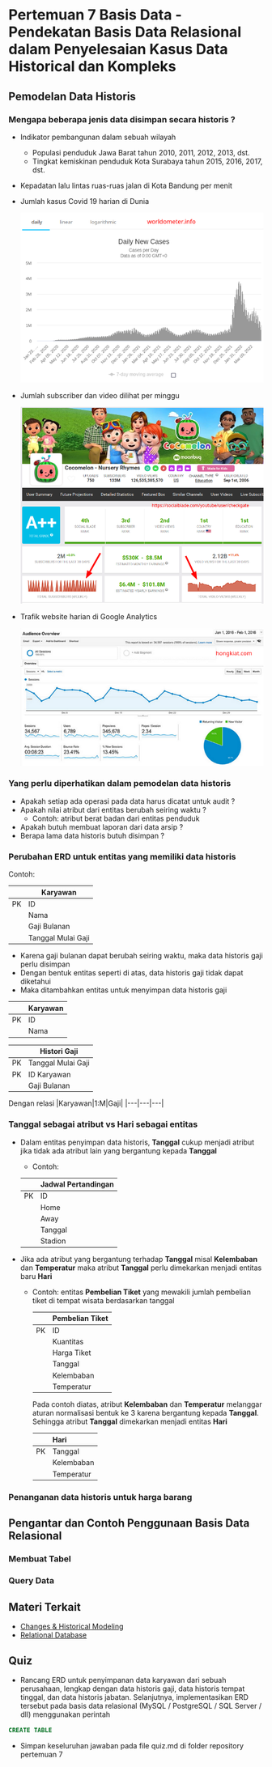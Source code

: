 # Pertemuan 7 Basis Data - Pendekatan Basis Data Relasional dalam Penyelesaian Kasus Data Historical dan Kompleks

## Pemodelan Data Historis

### Mengapa beberapa jenis data disimpan secara historis ?
- Indikator pembangunan dalam sebuah wilayah
  - Populasi penduduk Jawa Barat tahun 2010, 2011, 2012, 2013, dst.
  - Tingkat kemiskinan penduduk Kota Surabaya tahun 2015, 2016, 2017, dst. 
- Kepadatan lalu lintas ruas-ruas jalan di Kota Bandung per menit
- Jumlah kasus Covid 19 harian di Dunia

  ![](worldometer-covid-cases-2022-04-13.png)
- Jumlah subscriber dan video dilihat per minggu

  ![](chocomelon.png)
- Trafik website harian di Google Analytics

  ![](ga-hongkiat.png)

### Yang perlu diperhatikan dalam pemodelan data historis
- Apakah setiap ada operasi pada data harus dicatat untuk audit ?
- Apakah nilai atribut dari entitas berubah seiring waktu ?
  - Contoh: atribut berat badan dari entitas penduduk
- Apakah butuh membuat laporan dari data arsip ?
- Berapa lama data historis butuh disimpan ?

### Perubahan ERD untuk entitas yang memiliki data historis

Contoh:

||Karyawan|
|---|---|
|PK|ID|
||Nama|
||Gaji Bulanan|
||Tanggal Mulai Gaji|

- Karena gaji bulanan dapat berubah seiring waktu, maka data historis gaji perlu disimpan
- Dengan bentuk entitas seperti di atas, data historis gaji tidak dapat diketahui
- Maka ditambahkan entitas untuk menyimpan data historis gaji

||Karyawan|
|---|---|
|PK|ID|
||Nama|

||Histori Gaji|
|---|---|
|PK|Tanggal Mulai Gaji|
|PK|ID Karyawan|
||Gaji Bulanan|

Dengan relasi 
|Karyawan|1:M|Gaji|
|---|---|---|


### Tanggal sebagai atribut vs Hari sebagai entitas

- Dalam entitas penyimpan data historis, **Tanggal** cukup menjadi atribut jika tidak ada atribut lain yang bergantung kepada **Tanggal**
  - Contoh:  
  
  ||Jadwal Pertandingan|
  |---|---|
  |PK|ID|
  ||Home|
  ||Away|
  ||Tanggal|
  ||Stadion|
  
- Jika ada atribut yang bergantung terhadap **Tanggal** misal **Kelembaban** dan **Temperatur** maka atribut **Tanggal** perlu dimekarkan menjadi entitas baru **Hari**
  - Contoh: entitas **Pembelian Tiket** yang mewakili jumlah pembelian tiket di tempat wisata berdasarkan tanggal

    ||Pembelian Tiket|
    |---|---|
    |PK|ID|
    ||Kuantitas|
    ||Harga Tiket|
    ||Tanggal|
    ||Kelembaban|
    ||Temperatur|

    Pada contoh diatas, atribut **Kelembaban** dan **Temperatur** melanggar aturan normalisasi bentuk ke 3 karena bergantung kepada **Tanggal**. Sehingga atribut **Tanggal** dimekarkan menjadi entitas **Hari**
    
    ||Hari|
    |---|---|
    |PK|Tanggal|
    ||Kelembaban|
    ||Temperatur|

### Penanganan data historis untuk harga barang 

## Pengantar dan Contoh Penggunaan Basis Data Relasional

### Membuat Tabel

### Query Data

## Materi Terkait
- [Changes & Historical Modeling](https://sqldatabasetutorials.com/sql-db-section/changes-historical-modeling/)
- [Relational Database](https://sqldatabasetutorials.com/sql-db/relational-database/)

## Quiz
- Rancang ERD untuk penyimpanan data karyawan dari sebuah perusahaan, lengkap dengan data historis gaji, data historis tempat tinggal, dan data historis jabatan. Selanjutnya, implementasikan ERD tersebut pada basis data relasional (MySQL / PostgreSQL / SQL Server / dll) menggunakan perintah 

```sql
CREATE TABLE
```
- Simpan keseluruhan jawaban pada file quiz.md di folder repository pertemuan 7
